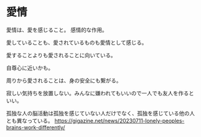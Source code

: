 # 愛情

愛情は、愛を感じること。
感情的な作用。

愛していることも、愛されているものも愛情として感じる。

愛することよりも愛されることに向いている。

自尊心に近いかも。

周りから愛されることは、身の安全にも繋がる。

寂しい気持ちを放置しない。みんなに嫌われてもいいので一人でも友人を作るといい。

孤独な人の脳活動は孤独を感じていない人だけでなく、孤独を感じている他の人とも異なっている。
https://gigazine.net/news/20230711-lonely-peoples-brains-work-differently/
